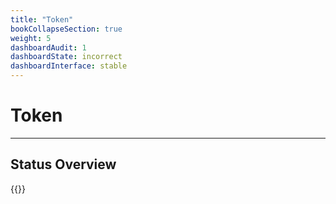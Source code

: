 ```yaml
---
title: "Token"
bookCollapseSection: true
weight: 5
dashboardAudit: 1
dashboardState: incorrect
dashboardInterface: stable
---
```


# Token
---

## Status Overview

{{<dashboard-level open="true">}}